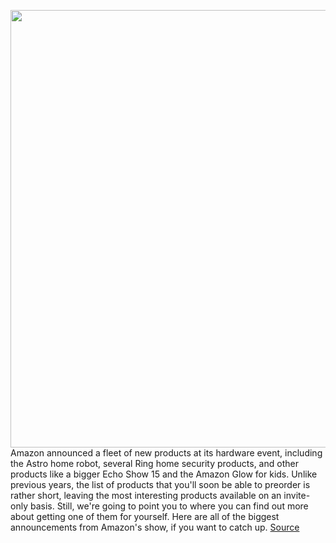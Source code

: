 <img src='https://cdn.vox-cdn.com/thumbor/1wKbDcD3IezuQnJFeh3k_G_xf04=/0x0:3000x2000/1200x800/filters:focal(1260x760:1740x1240)/cdn.vox-cdn.com/uploads/chorus_image/image/69921622/acastro_190920_1777_amazon_0001.0.0.png' width='700px' /><br/>
Amazon announced a fleet of new products at its hardware event, including the Astro home robot, several Ring home security products, and other products like a bigger Echo Show 15 and the Amazon Glow for kids. Unlike previous years, the list of products that you'll soon be able to preorder is rather short, leaving the most interesting products available on an invite-only basis. Still, we're going to point you to where you can find out more about getting one of them for yourself. Here are all of the biggest announcements from Amazon's show, if you want to catch up.
<a href='https://www.theverge.com/22698138/amazon-preorder-blink-doorbell-echo-show-15-alexa-astro-ring-alarm-pro-thermostat-glow'> Source <a/>